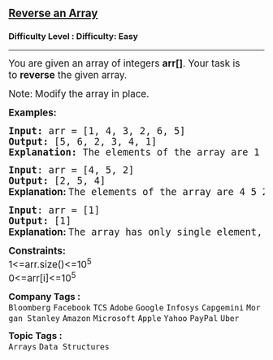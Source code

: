 <h2><a href="https://www.geeksforgeeks.org/problems/reverse-an-array/1?page=1&company=PayPal&sortBy=submissions">Reverse an Array</a></h2><h3>Difficulty Level : Difficulty: Easy</h3><hr><div class="problems_problem_content__Xm_eO"><p><span style="font-size: 14pt;">You are given an array of integers&nbsp;<strong>arr[]</strong>. Your task is to&nbsp;<strong>reverse</strong> the given array.</span></p>
<p><span style="font-size: 14pt;">Note:<span style="background-color: #ffffff; color: #1e2229; font-family: Nunito;">&nbsp;</span>Modify the array in place.</span></p>
<p><span style="font-size: 14pt;"><strong>Examples:<br></strong></span></p>
<pre><span style="font-size: 14pt;"><strong>Input: </strong>arr = [1, 4, 3, 2, 6, 5]
<strong>Output: </strong>[5, 6, 2, 3, 4, 1]</span><br><span style="font-size: 14pt;"><strong>Explanation: </strong>The elements of the array are 1 4 3 2 6 5. After reversing the array, the first element goes to the last position, the second element goes to the second last position and so on. Hence, the answer is 5 6 2 3 4 1.</span></pre>
<pre><span style="font-size: 14pt;"><strong>Input</strong>: arr = [4, 5, 2]
<strong>Output: </strong>[2, 5, 4]</span><br><span style="font-size: 14pt;"><strong style="font-family: -apple-system, BlinkMacSystemFont, 'Segoe UI', Roboto, Oxygen, Ubuntu, Cantarell, 'Open Sans', 'Helvetica Neue', sans-serif;">Explanation: </strong>The elements of the array are 4 5 2. The reversed array will be 2 5 4.<br></span></pre>
<pre><span style="font-size: 14pt;"><strong>Input</strong>: arr = [1]
<strong>Output: </strong>[1]</span><br><span style="font-size: 14pt;"><strong style="font-family: -apple-system, BlinkMacSystemFont, 'Segoe UI', Roboto, Oxygen, Ubuntu, Cantarell, 'Open Sans', 'Helvetica Neue', sans-serif;">Explanation: </strong>The array has only single element, hence the reversed array is same as the original.</span></pre>
<p><span style="font-size: 14pt;"><strong>Constraints:<br></strong>1&lt;=arr.size()&lt;=10<sup>5</sup></span><br><span style="font-size: 14pt;">0&lt;=arr[i]&lt;=10<sup>5</sup></span></p></div><p><span style=font-size:18px><strong>Company Tags : </strong><br><code>Bloomberg</code>&nbsp;<code>Facebook</code>&nbsp;<code>TCS</code>&nbsp;<code>Adobe</code>&nbsp;<code>Google</code>&nbsp;<code>Infosys</code>&nbsp;<code>Capgemini</code>&nbsp;<code>Morgan Stanley</code>&nbsp;<code>Amazon</code>&nbsp;<code>Microsoft</code>&nbsp;<code>Apple</code>&nbsp;<code>Yahoo</code>&nbsp;<code>PayPal</code>&nbsp;<code>Uber</code>&nbsp;<br><p><span style=font-size:18px><strong>Topic Tags : </strong><br><code>Arrays</code>&nbsp;<code>Data Structures</code>&nbsp;